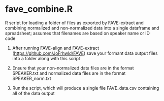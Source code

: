 # fave_combine.R
R script for loading a folder of files as exported by FAVE-extract and combining normalized and non-normalized data into a single dataframe and spreadsheet; assumes that filenames are based on speaker name or ID code

1. After running FAVE-align and FAVE-extract (https://github.com/JoFrhwld/FAVE) save your formant data output files into a folder along with this script

2. Ensure that your non-normalized data files are in the format SPEAKER.txt and normalized data files are in the format SPEAKER_norm.txt

3. Run the script, which will produce a single file FAVE_data.csv containing all of the data output
